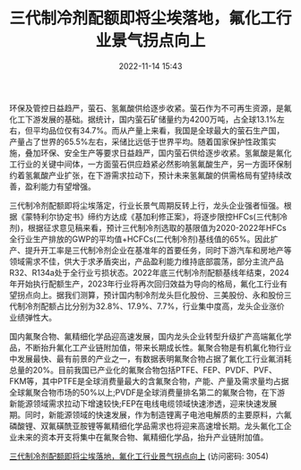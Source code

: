 ﻿---
title: 三代制冷剂配额即将尘埃落地，氟化工行业景气拐点向上
date: 2022-11-14 15:43
tags:
- 氟化工
updated: 
---

环保及管控日益趋严，萤石、氢氟酸供给逐步收紧。萤石作为不可再生资源，是氟化工下游发展的基础。据统计，国内萤石矿储量约为4200万吨，占全球13.1%左右，但平均品位仅有34.7%。而从产量上来看，我国是全球最大的萤石生产国，产量占了世界的65.5%左右，采储比远低于世界平均。随着国家保护性政策实施，叠加环保、安全生产等要求日益趋严，国内萤石供给逐步收紧。氢氟酸是氟化工行业的关键中间体，一方面萤石供应趋紧必然影响氢氟酸生产，另一方面环保制约着氢氟酸产业扩张，在下游需求拉动下，预计未来氢氟酸的供需格局有望持续改善，盈利能力有望增强。
<!-- more -->
三代制冷剂配额即将尘埃落定，行业长景气周期反转上行，龙头企业强者恒强。根据《蒙特利尔协定书》缔约方达成《基加利修正案》，将逐步限控HFCs(三代制冷剂)，根据征求意见稿来看，预计三代制冷剂选取的基限值为2020-2022年HFCs全行业生产排放的GWP的平均值+HCFCs(二代制冷剂)基线值的65%。因此扩产、提升开工率是三代制冷剂企业在基准年的首要任务，同时下游汽车和房地产等领域需求不佳，供大于求矛盾突出，产品盈利能力维持底部震荡，部分主流产品R32、R134a处于全行业亏损状态。2022年底三代制冷剂配额基线年结束，2024年开始执行配额生产，2023年行业将再次回归效益为导向的格局，氟化工行业有望拐点向上。据我们测算，预计国内制冷剂龙头巨化股份、三美股份、永和股份三代制冷剂配额占比分别为32.8%、17.9%、7.7%，行业集中度高，龙头企业涨价业绩弹性大。

国内氟聚合物、氟精细化学品迎高速发展，国内龙头企业转型升级扩产高端氟化学品，不断抬升氟化工产业链附加值，带来长期成长性。氟聚合物是有机氟化物行业中发展最快、最有前景的产业之一，有数据表明氟聚合物占据了氟化工行业氟消耗总量的20%。目前我国已产业化的氟聚合物包括PTFE、FEP、PVDF、PVF、FKM等，其中PTFE是全球消费量最大的含氟聚合物，产能、产量及需求量均占据全球氟聚合物市场的50%以上;PVDF是全球消费量排名第二的氟聚合物，在下游新能源领域需求拉动下增速较快;FEP在电线电缆领域快速渗透，迎来快速发展期。同时，新能源领域的快速发展，作为制造锂离子电池电解质的主要原料，六氟磷酸锂、双氟磺酰亚胺锂等氟精细化学品需求也将迎来高速增长期。龙头氟化工企业未来的资本开支将集中在氟聚合物、氟精细化学品，抬升产业链附加值。


[三代制冷剂配额即将尘埃落地，氟化工行业景气拐点向上](https://url12.ctfile.com/f/3948612-723541945-1a9ef4?p=3054)
(访问密码: 3054)

